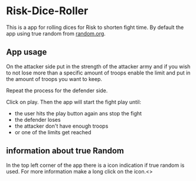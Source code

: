# Risk-Dice-Roller

This is a app for rolling dices for Risk to shorten fight time. By default the app using true random from [random.org](random.org).

## App usage

On the attacker side put in the strength of the attacker army and if you wish to not lose more than a specific amount of troops enable the limit and put in the amount of troops you want to keep.

Repeat the process for the defender side.

Click on play. Then the app will start the fight play until:

- the user hits the play button again ans stop the fight
- the defender loses
- the attacker don't have enough troops
- or one of the limits get reached

## information about true Random

In the top left corner of the app there is a icon indication if true random is used. For more information make a long click on the icon.<> 